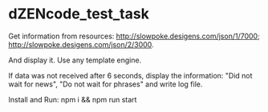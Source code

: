 # dZENcode_test_task

Get information from resources: http://slowpoke.desigens.com/json/1/7000; http://slowpoke.desigens.com/json/2/3000.

And display it. Use any template engine.

If data was not received after 6 seconds, display the information: "Did not wait for news", "Do not wait for phrases" and write log file.

Install and Run: npm i && npm run start
